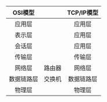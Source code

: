 
|OSI模型|   |TCP/IP模型|
|:---:|:---:|:---:|
|应用层||应用层|
|表示层||应用层|
|会话层||应用层|
|传输层||传输层|
|网络层|路由器|网络层|
|数据链路层|交换机|数据链路层|
|物理层||物理层

